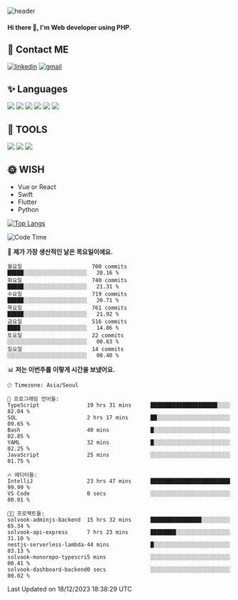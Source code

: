 ![header](https://capsule-render.vercel.app/api?type=waving&color=auto&height=300&section=header&text=Elin&fontSize=90&animation=twinkling)

#### Hi there 👋, I'm <b>Web developer</b> using PHP. ####

<!--
- 🔭 I’m currently working on Uniwill
- 🌱 I’m currently learning Vue or React or Python.
-->

<!---#### I am PHP developer --->

## 💌 Contact ME ###
[<img src='https://img.shields.io/badge/-EunjiKo-%230A66C2?style=flat-square&logo=LinkedIn&logoColor=white' alt='linkedin'>](https://www.linkedin.com/in/https://www.linkedin.com/in/eunji-ko-00a907164//)  [<img src='https://img.shields.io/badge/-einee214%40gmail.com-%23EA4335?style=flat-square&logo=Gmail&logoColor=white' alt='gmail'>](einee214@gmail.com)  


## ✨ Languages
<img src='https://img.shields.io/badge/-PHP-%23777BB4?style=for-the-badge&logo=PHP&logoColor=white'> <img src='https://img.shields.io/badge/-Laravel-%23FF2D20?style=for-the-badge&logo=Laravel&logoColor=white'> <img src='https://img.shields.io/badge/Jquery-%230769AD?style=for-the-badge&logo=Jquery&logoColor=white'> <img src='https://img.shields.io/badge/CSS3-%231572B6?style=for-the-badge&logo=CSS3&logoColor=white'> <img src='https://img.shields.io/badge/Bootstrap-%237952B3?style=for-the-badge&logo=Bootstrap&logoColor=white' > <img src='https://img.shields.io/badge/MySQL-%234479A1?style=for-the-badge&logo=MySQL&logoColor=white' >

## 🌷 TOOLS
<img src='https://img.shields.io/badge/PHPSTORM-%23000000?style=for-the-badge&logo=PhpStorm&logoColor=white' > <img src='https://img.shields.io/badge/GitLab-%23FCA121?style=for-the-badge&logo=GitLab&logoColor=white' > <img src='https://img.shields.io/badge/GitHub-%23181717?style=for-the-badge&logo=GitHub&logoColor=white'>


## 🌞 WISH
- Vue or React
- Swift
- Flutter
- Python


[![Top Langs](https://github-readme-stats.vercel.app/api/top-langs/?username=ein214&layout=compact)](https://github.com/anuraghazra/github-readme-stats)

<!--START_SECTION:waka-->
![Code Time](http://img.shields.io/badge/Code%20Time-3%2C121%20hrs%204%20mins-blue)

📅 **제가 가장 생산적인 날은 목요일이에요.** 

```text
월요일                      700 commits         █████░░░░░░░░░░░░░░░░░░░░   20.16 % 
화요일                      740 commits         █████░░░░░░░░░░░░░░░░░░░░   21.31 % 
수요일                      719 commits         █████░░░░░░░░░░░░░░░░░░░░   20.71 % 
목요일                      761 commits         █████░░░░░░░░░░░░░░░░░░░░   21.92 % 
금요일                      516 commits         ████░░░░░░░░░░░░░░░░░░░░░   14.86 % 
토요일                      22 commits          ░░░░░░░░░░░░░░░░░░░░░░░░░   00.63 % 
일요일                      14 commits          ░░░░░░░░░░░░░░░░░░░░░░░░░   00.40 % 
```


📊 **저는 이번주를 이렇게 시간을 보냈어요.** 

```text
🕑︎ Timezone: Asia/Seoul

💬 프로그래밍 언어들: 
TypeScript               19 hrs 31 mins      █████████████████████░░░░   82.04 % 
SQL                      2 hrs 17 mins       ██░░░░░░░░░░░░░░░░░░░░░░░   09.65 % 
Bash                     40 mins             █░░░░░░░░░░░░░░░░░░░░░░░░   02.85 % 
YAML                     32 mins             █░░░░░░░░░░░░░░░░░░░░░░░░   02.25 % 
JavaScript               25 mins             ░░░░░░░░░░░░░░░░░░░░░░░░░   01.75 % 

🔥 에디터들: 
IntelliJ                 23 hrs 47 mins      █████████████████████████   99.99 % 
VS Code                  0 secs              ░░░░░░░░░░░░░░░░░░░░░░░░░   00.01 % 

🐱‍💻 프로젝트들: 
solvook-adminjs-backend  15 hrs 32 mins      ████████████████░░░░░░░░░   65.34 % 
solvook-api-express      7 hrs 23 mins       ████████░░░░░░░░░░░░░░░░░   31.10 % 
nestjs-serverless-lambda-44 mins             █░░░░░░░░░░░░░░░░░░░░░░░░   03.13 % 
solvook-monorepo-typescri5 mins              ░░░░░░░░░░░░░░░░░░░░░░░░░   00.41 % 
solvook-dashboard-backend0 secs              ░░░░░░░░░░░░░░░░░░░░░░░░░   00.02 % 
```


 Last Updated on 18/12/2023 18:38:29 UTC
<!--END_SECTION:waka-->

<!---![GitHub stats](https://github-readme-stats.vercel.app/api?username=ein214&show_icons=true&theme=dracula)  --->



